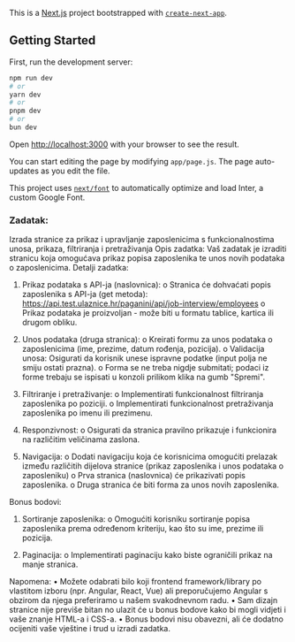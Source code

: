 This is a [Next.js](https://nextjs.org/) project bootstrapped with [`create-next-app`](https://github.com/vercel/next.js/tree/canary/packages/create-next-app).

## Getting Started

First, run the development server:

```bash
npm run dev
# or
yarn dev
# or
pnpm dev
# or
bun dev
```

Open [http://localhost:3000](http://localhost:3000) with your browser to see the result.

You can start editing the page by modifying `app/page.js`. The page auto-updates as you edit the file.

This project uses [`next/font`](https://nextjs.org/docs/basic-features/font-optimization) to automatically optimize and load Inter, a custom Google Font.



### Zadatak: 

Izrada stranice za prikaz i upravljanje zaposlenicima s funkcionalnostima unosa,
prikaza, filtriranja i pretraživanja
Opis zadatka:
Vaš zadatak je izraditi stranicu koja omogućava prikaz popisa zaposlenika te unos novih podataka
o zaposlenicima.
Detalji zadatka:
1. Prikaz podataka s API-ja (naslovnica):
   o Stranica će dohvaćati popis zaposlenika s API-ja (get metoda):
   https://api.test.ulaznice.hr/paganini/api/job-interview/employees
   o Prikaz podataka je proizvoljan - može biti u formatu tablice, kartica ili drugom
   obliku.

2. Unos podataka (druga stranica):
   o Kreirati formu za unos podataka o zaposlenicima (ime, prezime, datum rođenja,
   pozicija).
   o Validacija unosa: Osigurati da korisnik unese ispravne podatke (input polja ne
   smiju ostati prazna).
   o Forma se ne treba nigdje submitati; podaci iz forme trebaju se ispisati u konzoli
   prilikom klika na gumb "Spremi".

3. Filtriranje i pretraživanje:
   o Implementirati funkcionalnost filtriranja zaposlenika po poziciji.
   o Implementirati funkcionalnost pretraživanja zaposlenika po imenu ili prezimenu.
4. Responzivnost:
   o Osigurati da stranica pravilno prikazuje i funkcionira na različitim veličinama
   zaslona.
5. Navigacija:
   o Dodati navigaciju koja će korisnicima omogućiti prelazak između različitih
   dijelova stranice (prikaz zaposlenika i unos podataka o zaposleniku)
   o Prva stranica (naslovnica) će prikazivati popis zaposlenika.
   o Druga stranica će biti forma za unos novih zaposlenika.

Bonus bodovi:
1. Sortiranje zaposlenika:
   o Omogućiti korisniku sortiranje popisa zaposlenika prema određenom kriteriju,
   kao što su ime, prezime ili pozicija.

2. Paginacija:
   o Implementirati paginaciju kako biste ograničili prikaz na manje stranica.

Napomena:
• Možete odabrati bilo koji frontend framework/library po vlastitom izboru (npr. Angular,
React, Vue) ali preporučujemo Angular s obzirom da njega preferiramo u našem
svakodnevnom radu.
• Sam dizajn stranice nije previše bitan no ulazit će u bonus bodove kako bi mogli vidjeti i
vaše znanje HTML-a i CSS-a.
• Bonus bodovi nisu obavezni, ali će dodatno ocijeniti vaše vještine i trud u izradi zadatka.
